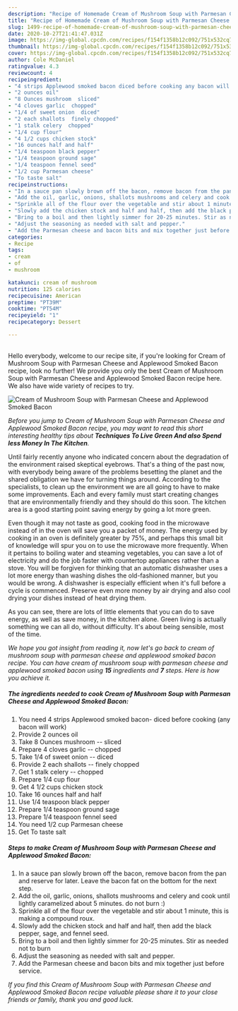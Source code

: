 ```yaml
---
description: "Recipe of Homemade Cream of Mushroom Soup with Parmesan Cheese and Applewood Smoked Bacon"
title: "Recipe of Homemade Cream of Mushroom Soup with Parmesan Cheese and Applewood Smoked Bacon"
slug: 1499-recipe-of-homemade-cream-of-mushroom-soup-with-parmesan-cheese-and-applewood-smoked-bacon
date: 2020-10-27T21:41:47.031Z
image: https://img-global.cpcdn.com/recipes/f154f1358b12c092/751x532cq70/cream-of-mushroom-soup-with-parmesan-cheese-and-applewood-smoked-bacon-recipe-main-photo.jpg
thumbnail: https://img-global.cpcdn.com/recipes/f154f1358b12c092/751x532cq70/cream-of-mushroom-soup-with-parmesan-cheese-and-applewood-smoked-bacon-recipe-main-photo.jpg
cover: https://img-global.cpcdn.com/recipes/f154f1358b12c092/751x532cq70/cream-of-mushroom-soup-with-parmesan-cheese-and-applewood-smoked-bacon-recipe-main-photo.jpg
author: Cole McDaniel
ratingvalue: 4.3
reviewcount: 4
recipeingredient:
- "4 strips Applewood smoked bacon diced before cooking any bacon will work"
- "2 ounces oil"
- "8 Ounces mushroom  sliced"
- "4 cloves garlic  chopped"
- "1/4 of sweet onion  diced"
- "2 each shallots  finely chopped"
- "1 stalk celery  chopped"
- "1/4 cup flour"
- "4 1/2 cups chicken stock"
- "16 ounces half and half"
- "1/4 teaspoon black pepper"
- "1/4 teaspoon ground sage"
- "1/4 teaspoon fennel seed"
- "1/2 cup Parmesan cheese"
- "To taste salt"
recipeinstructions:
- "In a sauce pan slowly brown off the bacon, remove bacon from the pan and reserve for later. Leave the bacon fat on the bottom for the next step."
- "Add the oil, garlic, onions, shallots mushrooms and celery and cook until lightly caramelized about 5 minutes. do not burn :)"
- "Sprinkle all of the flour over the vegetable and stir about 1 minute, this is making a compound roux."
- "Slowly add the chicken stock and half and half, then add the black pepper, sage, and fennel seed."
- "Bring to a boil and then lightly simmer for 20-25 minutes. Stir as needed not to burn"
- "Adjust the seasoning as needed with salt and pepper."
- "Add the Parmesan cheese and bacon bits and mix together just before service."
categories:
- Recipe
tags:
- cream
- of
- mushroom

katakunci: cream of mushroom 
nutrition: 125 calories
recipecuisine: American
preptime: "PT39M"
cooktime: "PT54M"
recipeyield: "1"
recipecategory: Dessert

---
```

<br>
Hello everybody, welcome to our recipe site, if you're looking for Cream of Mushroom Soup with Parmesan Cheese and Applewood Smoked Bacon recipe, look no further! We provide you only the best Cream of Mushroom Soup with Parmesan Cheese and Applewood Smoked Bacon recipe here. We also have wide variety of recipes to try.
<br>


![Cream of Mushroom Soup with Parmesan Cheese and Applewood Smoked Bacon](https://img-global.cpcdn.com/recipes/f154f1358b12c092/751x532cq70/cream-of-mushroom-soup-with-parmesan-cheese-and-applewood-smoked-bacon-recipe-main-photo.jpg)

<i>Before you jump to Cream of Mushroom Soup with Parmesan Cheese and Applewood Smoked Bacon recipe, you may want to read this short interesting healthy tips about 
<strong>Techniques To Live Green And also Spend less Money In The Kitchen</strong>.</i>
</br>

Until fairly recently anyone who indicated concern about the degradation of the environment raised skeptical eyebrows. That's a thing of the past now, with everybody being aware of the problems besetting the planet and the shared obligation we have for turning things around. According to the specialists, to clean up the environment we are all going to have to make some improvements. Each and every family must start creating changes that are environmentally friendly and they should do this soon. The kitchen area is a good starting point saving energy by going a lot more green.

Even though it may not taste as good, cooking food in the microwave instead of in the oven will save you a packet of money. The energy used by cooking in an oven is definitely greater by 75%, and perhaps this small bit of knowledge will spur you on to use the microwave more frequently. When it pertains to boiling water and steaming vegetables, you can save a lot of electricity and do the job faster with countertop appliances rather than a stove. You will be forgiven for thinking that an automatic dishwasher uses a lot more energy than washing dishes the old-fashioned manner, but you would be wrong. A dishwasher is especially efficient when it's full before a cycle is commenced. Preserve even more money by air drying and also cool drying your dishes instead of heat drying them.

As you can see, there are lots of little elements that you can do to save energy, as well as save money, in the kitchen alone. Green living is actually something we can all do, without difficulty. It's about being sensible, most of the time.


<i>We hope you got insight from reading it, now let's go back to cream of mushroom soup with parmesan cheese and applewood smoked bacon recipe. You can have cream of mushroom soup with parmesan cheese and applewood smoked bacon using <strong>15</strong> ingredients and <strong>7</strong> steps. Here is how you achieve it.
</i>

##### The ingredients needed to cook Cream of Mushroom Soup with Parmesan Cheese and Applewood Smoked Bacon:

1. You need 4 strips Applewood smoked bacon- diced before cooking (any bacon will work)
1. Provide 2 ounces oil
1. Take 8 Ounces mushroom -- sliced
1. Prepare 4 cloves garlic -- chopped
1. Take 1/4 of sweet onion -- diced
1. Provide 2 each shallots -- finely chopped
1. Get 1 stalk celery -- chopped
1. Prepare 1/4 cup flour
1. Get 4 1/2 cups chicken stock
1. Take 16 ounces half and half
1. Use 1/4 teaspoon black pepper
1. Prepare 1/4 teaspoon ground sage
1. Prepare 1/4 teaspoon fennel seed
1. You need 1/2 cup Parmesan cheese
1. Get To taste salt


##### Steps to make Cream of Mushroom Soup with Parmesan Cheese and Applewood Smoked Bacon:

1. In a sauce pan slowly brown off the bacon, remove bacon from the pan and reserve for later. Leave the bacon fat on the bottom for the next step.
1. Add the oil, garlic, onions, shallots mushrooms and celery and cook until lightly caramelized about 5 minutes. do not burn :)
1. Sprinkle all of the flour over the vegetable and stir about 1 minute, this is making a compound roux.
1. Slowly add the chicken stock and half and half, then add the black pepper, sage, and fennel seed.
1. Bring to a boil and then lightly simmer for 20-25 minutes. Stir as needed not to burn
1. Adjust the seasoning as needed with salt and pepper.
1. Add the Parmesan cheese and bacon bits and mix together just before service.


<i>If you find this Cream of Mushroom Soup with Parmesan Cheese and Applewood Smoked Bacon recipe valuable please share it to your close friends or family, thank you and good luck.</i>
